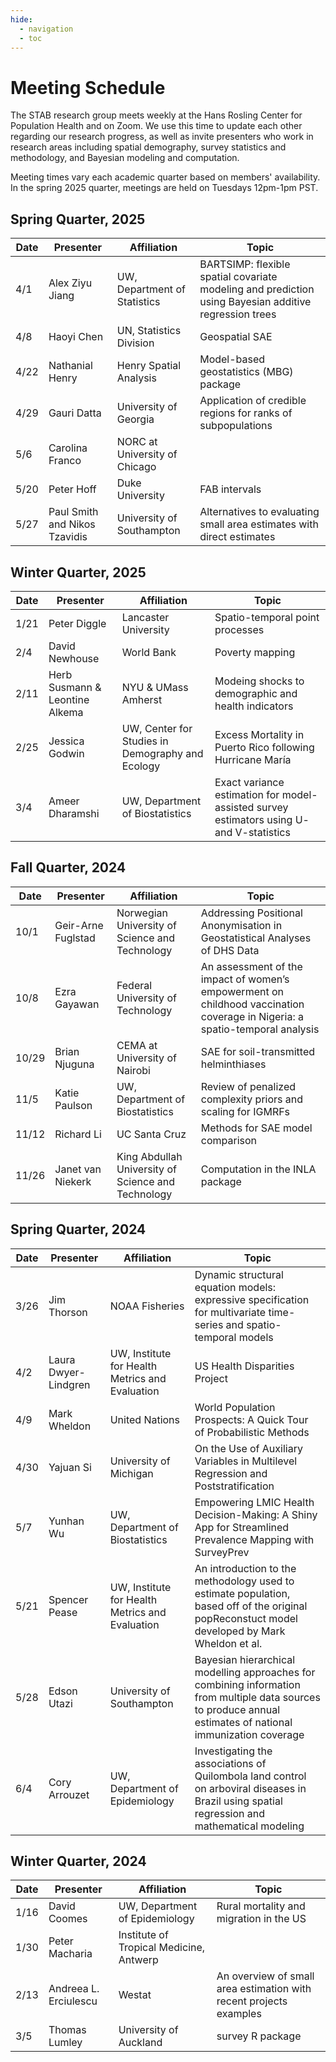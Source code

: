 ```yaml
---
hide:
  - navigation
  - toc
---
```


# Meeting Schedule

The STAB research group meets weekly at the Hans Rosling Center for Population Health and on Zoom. We use this time to update each other regarding our research progress, as well as invite presenters who work in research areas including spatial demography, survey statistics and methodology, and Bayesian modeling and computation.

Meeting times vary each academic quarter based on members' availability. In the spring 2025 quarter, meetings are held on Tuesdays 12pm-1pm PST.

## Spring Quarter, 2025
| Date | Presenter | Affiliation | Topic |
| -----| ------------------------| ---------------------------- | ---------------|
| 4/1 | Alex Ziyu Jiang | UW, Department of Statistics | BARTSIMP: flexible spatial covariate modeling and prediction using Bayesian additive regression trees |
| 4/8 | Haoyi Chen | UN, Statistics Division | Geospatial SAE |
| 4/22 | Nathanial Henry | Henry Spatial Analysis | Model-based geostatistics (MBG) package
| 4/29 | Gauri Datta | University of Georgia | Application of credible regions for ranks of subpopulations
| 5/6 | Carolina Franco | NORC at University of Chicago |
| 5/20 | Peter Hoff | Duke University | FAB intervals
| 5/27 | Paul Smith and Nikos Tzavidis | University of Southampton | Alternatives to evaluating small area estimates with direct estimates


## Winter Quarter, 2025

| Date | Presenter | Affiliation | Topic |
| -----| ------------------------| ---------------------------- | ---------------|
| 1/21 | Peter Diggle | Lancaster University | Spatio-temporal point processes |
| 2/4 | David Newhouse | World Bank | Poverty mapping |
| 2/11 | Herb Susmann & Leontine Alkema |  NYU & UMass Amherst | Modeing shocks to demographic and health indicators |
| 2/25 | Jessica Godwin | UW, Center for Studies in Demography and Ecology | Excess Mortality in Puerto Rico following Hurricane María |
| 3/4 | Ameer Dharamshi | UW, Department of Biostatistics | Exact variance estimation for model-assisted survey estimators using U- and V-statistics |


## Fall Quarter, 2024

| Date | Presenter | Affiliation | Topic |
| -----| ------------------------| ---------------------------- | ---------------|
| 10/1 | Geir-Arne Fuglstad | Norwegian University of Science and Technology | Addressing Positional Anonymisation in Geostatistical Analyses of DHS Data |
| 10/8 | Ezra Gayawan | Federal University of Technology | An assessment of the impact of women’s empowerment on childhood vaccination coverage in Nigeria: a spatio-temporal analysis|
| 10/29 | Brian Njuguna | CEMA at University of Nairobi | SAE for soil-transmitted helminthiases |
| 11/5 | Katie Paulson | UW, Department of Biostatistics | Review of penalized complexity priors and scaling for IGMRFs |
| 11/12 | Richard Li | UC Santa Cruz | Methods for SAE model comparison |
| 11/26 | Janet van Niekerk | King Abdullah University of Science and Technology | Computation in the INLA package |

## Spring Quarter, 2024
| Date | Presenter | Affiliation | Topic |
| -----| ------------------------| ---------------------------- | ---------------|
| 3/26 | Jim Thorson | NOAA Fisheries | Dynamic structural equation models:  expressive specification for multivariate time-series and spatio-temporal models|
| 4/2 | Laura Dwyer-Lindgren | UW, Institute for Health Metrics and Evaluation | US Health Disparities Project |
| 4/9 | Mark Wheldon | United Nations | World Population Prospects: A Quick Tour of Probabilistic Methods |
| 4/30 | Yajuan Si | University of Michigan | On the Use of Auxiliary Variables in Multilevel Regression and Poststratification |
| 5/7 | Yunhan Wu | UW, Department of Biostatistics | Empowering LMIC Health Decision-Making: A Shiny App for Streamlined Prevalence Mapping with SurveyPrev |
| 5/21 | Spencer Pease | UW, Institute for Health Metrics and Evaluation | An introduction to the methodology used to estimate population, based off of the original popReconstuct model developed by Mark Wheldon et al. |
| 5/28 | Edson Utazi | University of Southampton | Bayesian hierarchical modelling approaches for combining information from multiple data sources to produce annual estimates of national immunization coverage |
| 6/4 | Cory Arrouzet | UW, Department of Epidemiology | Investigating the associations of Quilombola land control on arboviral diseases in Brazil using spatial regression and mathematical modeling |


## Winter Quarter, 2024
| Date | Presenter | Affiliation | Topic |
| -----| ------------------------| ---------------------------- | ---------------|
| 1/16 | David Coomes | UW, Department of Epidemiology | Rural mortality and migration in the US|
| 1/30 | Peter Macharia | Institute of Tropical Medicine, Antwerp | |
| 2/13 | Andreea L. Erciulescu | Westat | An overview of small area estimation with recent projects examples |
| 3/5  | Thomas Lumley | University of Auckland | survey R package |

